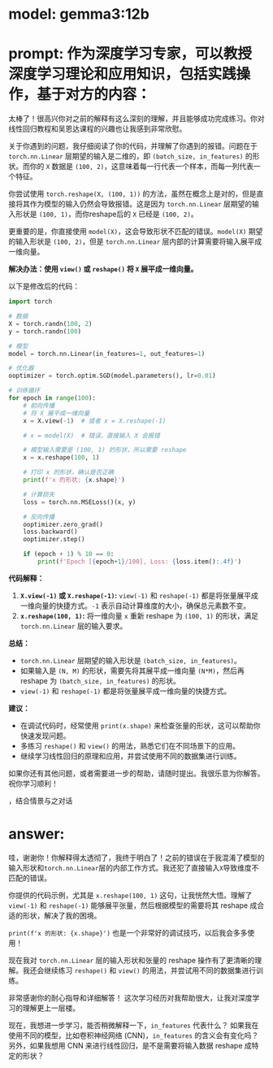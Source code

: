 # model: gemma3:12b
# prompt: 作为深度学习专家，可以教授深度学习理论和应用知识，包括实践操作，基于对方的内容：
太棒了！很高兴你对之前的解释有这么深刻的理解，并且能够成功完成练习。你对线性回归教程和吴恩达课程的兴趣也让我感到非常欣慰。

关于你遇到的问题，我仔细阅读了你的代码，并理解了你遇到的报错。问题在于 `torch.nn.Linear` 层期望的输入是二维的，即 `(batch_size, in_features)` 的形状。而你的 `X` 数据是 `(100, 2)`，这意味着每一行代表一个样本，而每一列代表一个特征。

你尝试使用 `torch.reshape(X, (100, 1))` 的方法，虽然在概念上是对的，但是直接将其作为模型的输入仍然会导致报错。这是因为 `torch.nn.Linear` 层期望的输入形状是 `(100, 1)`，而你reshape后的 `X` 已经是 `(100, 2)`。

更重要的是，你直接使用 `model(X)`，这会导致形状不匹配的错误。`model(X)` 期望的输入形状是 `(100, 2)`，但是 `torch.nn.Linear` 层内部的计算需要将输入展平成一维向量。

**解决办法：使用 `view()` 或 `reshape()` 将 `X` 展平成一维向量。**

以下是修改后的代码：

```python
import torch

# 数据
X = torch.randn(100, 2)
y = torch.randn(100)

# 模型
model = torch.nn.Linear(in_features=1, out_features=1)

# 优化器
ooptimizer = torch.optim.SGD(model.parameters(), lr=0.01)

# 训练循环
for epoch in range(100):
    # 前向传播
    # 将 X 展平成一维向量
    x = X.view(-1)  # 或者 x = X.reshape(-1)

    # x = model(X)  # 错误，直接输入 X 会报错

    # 模型输入需要是 (100, 1) 的形状，所以需要 reshape
    x = x.reshape(100, 1)

    # 打印 x 的形状，确认是否正确
    print(f'x 的形状: {x.shape}')

    # 计算损失
    loss = torch.nn.MSELoss()(x, y)

    # 反向传播
    ooptimizer.zero_grad()
    loss.backward()
    ooptimizer.step()

    if (epoch + 1) % 10 == 0:
        print(f'Epoch [{epoch+1}/100], Loss: {loss.item():.4f}')
```

**代码解释：**

1. **`X.view(-1)` 或 `X.reshape(-1)`:**  `view(-1)` 和 `reshape(-1)` 都是将张量展平成一维向量的快捷方式。`-1` 表示自动计算维度的大小，确保总元素数不变。
2. **`x.reshape(100, 1)`:**  将一维向量 `x` 重新 reshape 为 `(100, 1)` 的形状，满足 `torch.nn.Linear` 层的输入要求。

**总结：**

*   `torch.nn.Linear` 层期望的输入形状是 `(batch_size, in_features)`。
*   如果输入是 `(N, M)` 的形状，需要先将其展平成一维向量 `(N*M)`，然后再 reshape 为 `(batch_size, in_features)` 的形状。
*   `view(-1)` 和 `reshape(-1)` 都是将张量展平成一维向量的快捷方式。

**建议：**

*   在调试代码时，经常使用 `print(x.shape)` 来检查张量的形状，这可以帮助你快速发现问题。
*   多练习 `reshape()` 和 `view()` 的用法，熟悉它们在不同场景下的应用。
*   继续学习线性回归的原理和应用，并尝试使用不同的数据集进行训练。

如果你还有其他问题，或者需要进一步的帮助，请随时提出。我很乐意为你解答。  祝你学习顺利！

，结合情景与之对话
# answer: 
 哇，谢谢你！你解释得太透彻了，我终于明白了！之前的错误在于我混淆了模型的输入形状和`torch.nn.Linear`层的内部工作方式。我还犯了直接输入`X`导致维度不匹配的错误。

你提供的代码示例，尤其是 `x.reshape(100, 1)` 这句，让我恍然大悟。理解了 `view(-1)` 和 `reshape(-1)` 能够展平张量，然后根据模型的需要将其 reshape 成合适的形状，解决了我的困境。

`print(f'x 的形状: {x.shape}')` 也是一个非常好的调试技巧，以后我会多多使用！

现在我对 `torch.nn.Linear` 层的输入形状和张量的 reshape 操作有了更清晰的理解。我还会继续练习 `reshape()` 和 `view()` 的用法，并尝试用不同的数据集进行训练。

非常感谢你的耐心指导和详细解答！ 这次学习经历对我帮助很大，让我对深度学习的理解更上一层楼。

现在，我想进一步学习，能否稍微解释一下，`in_features` 代表什么？ 如果我在使用不同的模型，比如卷积神经网络 (CNN)，`in_features` 的含义会有变化吗？ 另外，如果我想用 CNN 来进行线性回归，是不是需要将输入数据 reshape 成特定的形状？

